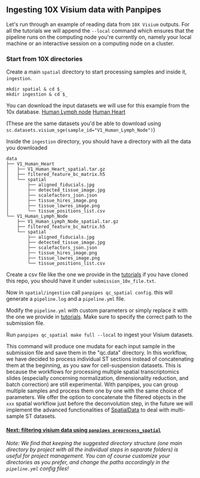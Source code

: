 ## Ingesting 10X Visium data with Panpipes

Let's run through an example of reading data from  `10X Visium` outputs.
For all the tutorials we will append the `--local` command which ensures that the pipeline runs on the computing node you're currently on, namely your local machine or an interactive session on a computing node on a cluster.

### Start from 10X directories

Create a main `spatial` directory to start processing samples and inside it, `ingestion`.

```
mkdir spatial & cd $_
mkdir ingestion & cd $_
```
You can download the input datasets we will use for this example from the 10x database.
[Human Lymph node](https://support.10xgenomics.com/spatial-gene-expression/datasets/1.0.0/V1_Human_Lymph_Node)
[Human Heart](https://www.10xgenomics.com/resources/datasets/human-heart-1-standard-1-0-0)

(These are the same datasets you'd be able to download using `sc.datasets.visium_sge(sample_id="V1_Human_Lymph_Node")`)

Inside the `ingestion` directory, you should have a directory with all the data you downloaded 

```
data
├── V1_Human_Heart
│   ├── V1_Human_Heart_spatial.tar.gz
│   ├── filtered_feature_bc_matrix.h5
│   └── spatial
│       ├── aligned_fiducials.jpg
│       ├── detected_tissue_image.jpg
│       ├── scalefactors_json.json
│       ├── tissue_hires_image.png
│       ├── tissue_lowres_image.png
│       └── tissue_positions_list.csv
└── V1_Human_Lymph_Node
    ├── V1_Human_Lymph_Node_spatial.tar.gz
    ├── filtered_feature_bc_matrix.h5
    └── spatial
        ├── aligned_fiducials.jpg
        ├── detected_tissue_image.jpg
        ├── scalefactors_json.json
        ├── tissue_hires_image.png
        ├── tissue_lowres_image.png
        └── tissue_positions_list.csv
```


Create a csv file like the one we provide in the [tutorials](https://github.com/DendrouLab/panpipes-tutorials/tree/main/tutorials/ingesting_data) if you have cloned this repo, you should have it under `submission_10x_file.txt`.

Now in `spatial/ingestion` call `panpipes qc_spatial config`.
this will generate a `pipeline.log` and a `pipeline.yml` file.

Modify the `pipeline.yml` with custom parameters or simply replace it with the one we provide in [tutorials](https://github.com/DendrouLab/panpipes-tutorials/tree/main/tutorials/ingesting_data). Make sure to specify the correct path to the submission file.

Run `panpipes qc_spatial make full --local` to ingest your Visium datasets.

This command will produce one mudata for each input sample in the submission file and save them in the "qc.data" directory. In this workflow, we have decided to process individual ST sections instead of concatenating them at the beginning, as you saw for cell-suspension datasets. This is because the workflows for processing multiple spatial transcriptomics slides (especially concerning normalization, dimensionality reduction, and batch correction) are still experimental. With panpipes, you can group multiple samples and process them one by one with the same choice of parameters. We offer the option to concatenate the filtered objects in the `xxx` spatial workflow just before the deconvolution step, in the future we will implement the advanced functionalities of [SpatialData](https://spatialdata.scverse.org/en/latest/tutorials/notebooks/notebooks.html) to deal with multi-sample ST datasets.



#### [Next: filtering visium data using `panpipes preprocess_spatial`](../filtering_spatial_data/filtering_spatial_data_with_panpipes.md)


*Note: We find that keeping the suggested directory structure (one main directory by project with all the individual steps in separate folders) is useful for project management. You can of course customize your directories as you prefer, and change the paths accordingly in the `pipeline.yml` config files!*











